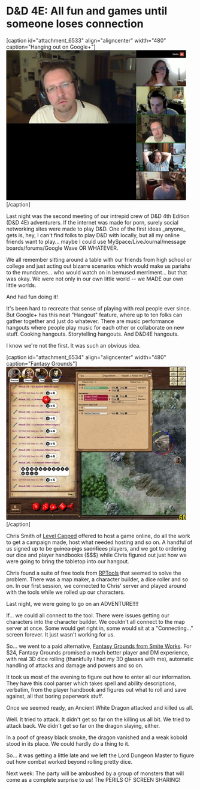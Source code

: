 # D&D 4E: All fun and games until someone loses connection

[caption id="attachment\_6533" align="aligncenter" width="480" caption="Hanging out on Google+"][![](../uploads/2011/09/hangout-480x400.jpg "Hanging out on Google+")](../uploads/2011/09/hangout.jpg)[/caption]

Last night was the second meeting of our intrepid crew of D&D 4th Edition (D&D 4E) adventurers. If the internet was made for porn, surely social networking sites were made to play D&D. One of the first ideas \_anyone\_ gets is, hey, I can't find folks to play D&D with locally, but all my online friends want to play... maybe I could use MySpace/LiveJournal/message boards/forums/Google Wave OR WHATEVER.

We all remember sitting around a table with our friends from high school or college and just acting out bizarre scenarios which would make us pariahs to the mundanes... who would watch on in bemused merriment... but that was okay. We were not only in our own little world -- we MADE our own little worlds.

And had fun doing it!

It's been hard to recreate that sense of playing with real people ever since. But Google+ has this neat "Hangout" feature, where up to ten folks can gather together and just do whatever. There are music performance hangouts where people play music for each other or collaborate on new stuff. Cooking hangouts. Storytelling hangouts. And D&D4E hangouts.

I know we're not the first. It was such an obvious idea.

[caption id="attachment\_6534" align="aligncenter" width="480" caption="Fantasy Grounds"][![](../uploads/2011/09/FantasyGrounds-2011-09-22-00-18-15-37-480x408.jpg "Fantasy Grounds")](../uploads/2011/09/FantasyGrounds-2011-09-22-00-18-15-37.jpg)[/caption]

Chris Smith of [Level Capped](http://www.levelcapped.com/ "Level Capped") offered to host a game online, do all the work to get a campaign made, host what needed hosting and so on. A handful of us signed up to be ~~guinea pigs~~ ~~sacrifices~~ players, and we got to ordering our dice and player handbooks ($$$) while Chris figured out just how we were going to bring the tabletop into our hangout.

Chris found a suite of free tools from [RPTools](http://rptools.net/ "RPTools") that seemed to solve the problem. There was a map maker, a character builder, a dice roller and so on. In our first session, we connected to Chris' server and played around with the tools while we rolled up our characters.

Last night, we were going to go on an ADVENTURE!!!!

If... we could all connect to the tool. There were issues getting our characters into the character builder. We couldn't all connect to the map server at once. Some would get right in, some would sit at a "Connecting..." screen forever. It just wasn't working for us.

So... we went to a paid alternative, [Fantasy Grounds from Smite Works](http://www.fantasygrounds.com/ "Fantasy Grounds"). For $24, Fantasy Grounds promised a much better player and DM experience, with real 3D dice rolling (thankfully I had my 3D glasses with me), automatic handling of attacks and damage and powers and so on.

It took us most of the evening to figure out how to enter all our information. They have this cool parser which takes spell and ability descriptions, verbatim, from the player handbook and figures out what to roll and save against, all that boring paperwork stuff.

Once we seemed ready, an Ancient White Dragon attacked and killed us all.

Well. It tried to attack. It didn't get so far on the killing us all bit. We tried to attack back. We didn't get so far on the dragon slaying, either.

In a poof of greasy black smoke, the dragon vanished and a weak kobold stood in its place. We could hardly do a thing to it.

So... it was getting a little late and we left the Lord Dungeon Master to figure out how combat worked beyond rolling pretty dice.

Next week: The party will be ambushed by a group of monsters that will come as a complete surprise to us! The PERILS OF SCREEN SHARING!
